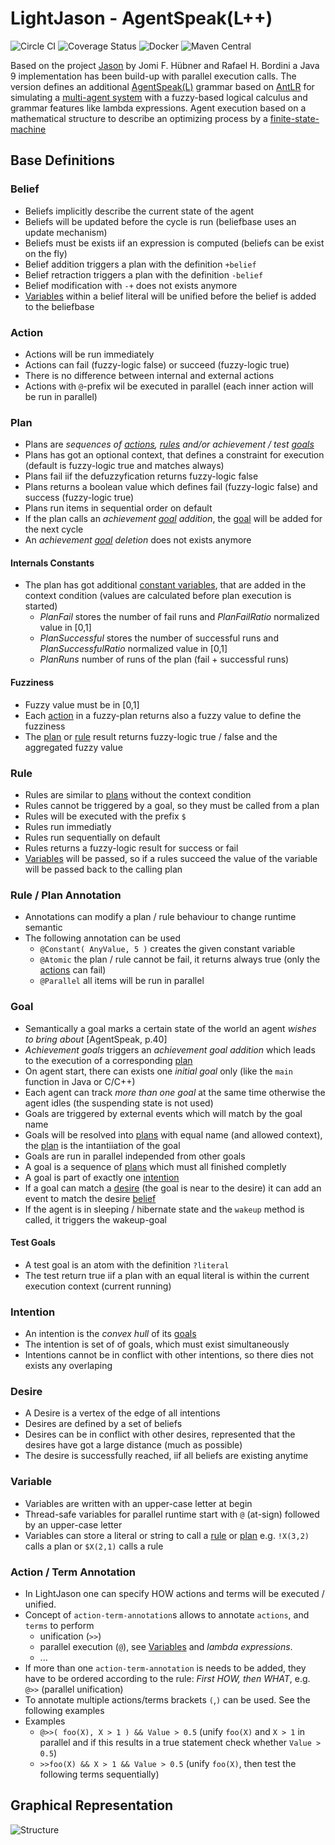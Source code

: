 # LightJason - AgentSpeak(L++)

![Circle CI](https://img.shields.io/circleci/project/github/LightJason/AgentSpeak-Java.svg) ![Coverage Status](https://img.shields.io/coveralls/github/LightJason/AgentSpeak-Java.svg) 
![Docker](https://img.shields.io/docker/build/lightjason/agentspeak.svg) ![Maven Central](https://img.shields.io/maven-central/v/org.lightjason/agentspeak.svg)

Based on the project [Jason](http://jason.sourceforge.net/) by Jomi F. Hübner and Rafael H. Bordini a Java 9 implementation has been build-up with parallel execution calls. The version defines an additional [AgentSpeak(L)](https://en.wikipedia.org/wiki/AgentSpeak) grammar based on [AntLR](http://www.antlr.org/) for simulating a [multi-agent system](https://en.wikipedia.org/wiki/Multi-agent_system) with a fuzzy-based logical calculus and grammar features like lambda expressions. Agent execution based on a mathematical structure to describe an optimizing process by a [finite-state-machine](https://en.wikipedia.org/wiki/Finite-state_machine)


## Base Definitions

### Belief

* Beliefs implicitly describe the current state of the agent
* Beliefs will be updated before the cycle is run (beliefbase uses an update mechanism)
* Beliefs must be exists iif an expression is computed (beliefs can be exist on the fly)
* Belief addition triggers a plan with the definition ```+belief``` 
* Belief retraction triggers a plan with the definition ```-belief```
* Belief modification with ```-+``` does not exists anymore 
* [Variables](#variable) within a belief literal will be unified before the belief is added to the beliefbase


### Action

* Actions will be run immediately
* Actions can fail (fuzzy-logic false) or succeed (fuzzy-logic true)
* There is no difference between internal and external actions
* Actions with ```@```-prefix wil be executed in parallel (each inner action will be run in parallel)


### Plan

* Plans are _sequences of [actions](#action), [rules](#rule) and/or achievement / test [goals](#goal)_
* Plans has got an optional context, that defines a constraint for execution (default is fuzzy-logic true and matches always)
* Plans fail iif the defuzzyfication returns fuzzy-logic false
* Plans returns a boolean value which defines fail (fuzzy-logic  false) and success (fuzzy-logic  true)
* Plans run items in sequential order on default
* If the plan calls an _achievement [goal](#goal) addition_, the [goal](#goal) will be added for the next cycle
* An _achievement [goal](#goal) deletion_ does not exists anymore
    
#### Internals Constants
 
* The plan has got additional [constant variables](#variable), that are added in the context condition (values are calculated before plan execution is started)
    * _PlanFail_ stores the number of fail runs and _PlanFailRatio_ normalized value in [0,1]
    * _PlanSuccessful_ stores the number of successful runs and _PlanSuccessfulRatio_ normalized value in [0,1] 
    * _PlanRuns_ number of runs of the plan (fail + successful runs)
    
#### Fuzziness

* Fuzzy value must be in [0,1]
* Each [action](#action) in a fuzzy-plan returns also a fuzzy value to define the fuzziness
* The [plan](#plan) or [rule](#rule) result returns fuzzy-logic true / false and the aggregated fuzzy value


### Rule

* Rules are similar to [plans](#plan) without the context condition
* Rules cannot be triggered by a goal, so they must be called from a plan
* Rules will be executed with the prefix ```$```
* Rules run immediatly
* Rules run sequentially on default
* Rules returns a fuzzy-logic result for success or fail
* [Variables](#variable) will be passed, so if a rules succeed the value of the variable will be passed back to the calling plan


### Rule / Plan Annotation

* Annotations can modify a plan / rule behaviour to change runtime semantic
* The following annotation can be used
    * ```@Constant( AnyValue, 5 )``` creates the given constant variable
    * ```@Atomic``` the plan / rule cannot be fail, it returns always true (only the [actions](#action) can fail)
    * ```@Parallel``` all items will be run in parallel
 
### Goal

* Semantically a goal marks a certain state of the world an agent _wishes to bring about_ [AgentSpeak, p.40]
* _Achievement goals_ triggers an _achievement goal addition_ which leads to the execution of a corresponding [plan](#plan)
* On agent start, there can exists one _initial goal_ only (like the ```main``` function in Java or C/C++)
* Each agent can track _more than one goal_ at the same time otherwise the agent idles (the suspending state is not used)
* Goals are triggered by external events which will match by the goal name
* Goals will be resolved into [plans](#plan) with equal name (and allowed context), the [plan](#plan) is the intantiiation of the goal
* Goals are run in parallel independed from other goals
* A goal is a sequence of [plans](#plan) which must all finished completly
* A goal is part of exactly one [intention](#intention)
* If a goal can match a [desire](#desire) (the goal is near to the desire) it can add an event to match the desire [belief](#belief)
* If the agent is in sleeping / hibernate state and the ```wakeup``` method is called, it triggers the wakeup-goal

#### Test Goals

* A test goal is an atom with the definition ```?literal``` 
* The test return true iif a plan with an equal literal is within the current execution context (current running)


### Intention

* An intention is the _convex hull_ of its [goals](#goal)
* The intention is set of of goals, which must exist simultaneously 
* Intentions cannot be in conflict with other intentions, so there dies not exists any overlaping


### Desire

* A Desire is a vertex of the edge of all intentions
* Desires are defined by a set of beliefs
* Desires can be in conflict with other desires, represented that the desires have got a large distance (much as possible) 
* The desire is successfully reached, iif all beliefs are existing anytime


### Variable

* Variables are written with an upper-case letter at begin
* Thread-safe variables for parallel runtime start with ```@``` (at-sign) followed by an upper-case letter
* Variables can store a literal or string to call a [rule](#rule) or [plan](#plan) e.g. ```!X(3,2)``` calls a plan or ```$X(2,1)``` calls a rule

### Action / Term Annotation

* In LightJason one can specify HOW actions and terms will be executed / unified.
* Concept of ```action-term-annotation```s allows to annotate ```actions```, and ```terms``` to perform
    * unification (```>>```)
    * parallel execution (```@```), see [Variables](#variable) and _lambda expressions_.
    * ...
* If more than one ```action-term-annotation``` is needs to be added, they have to be ordered according to the rule: _First HOW, then WHAT_, e.g. ```@>>``` (parallel unification)
* To annotate multiple actions/terms brackets ```(```,```)``` can be used. See the following examples
* Examples
    * ```@>>( foo(X), X > 1 ) && Value > 0.5``` (unify ```foo(X)``` and ```X > 1``` in parallel and if this results in a true statement check whether ```Value > 0.5```)
    * ```>>foo(X) && X > 1 && Value > 0.5``` (unify ```foo(X)```, then test the following terms sequentially)


## Graphical Representation

![Structure](https://raw.githubusercontent.com/LightJason/AgentSpeak/master/bdi.png)
